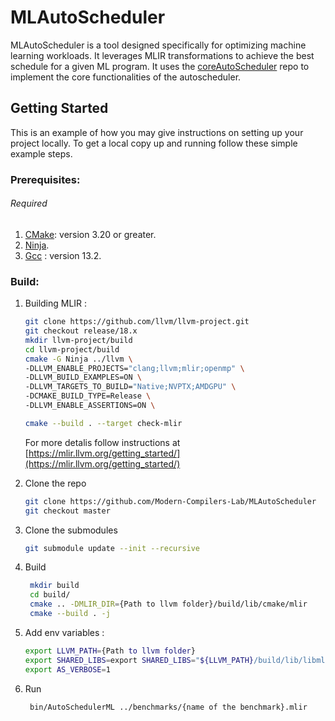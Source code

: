 # MLAutoScheduler

MLAutoScheduler is a tool designed specifically for optimizing machine learning workloads. It leverages MLIR transformations to achieve the best schedule for a given ML program. It uses the [coreAutoScheduler](https://github.com/MLIR-Autoscheduler/coreAutoScheduler) repo to implement the core functionalities of the autoscheduler.

<!-- GETTING STARTED -->

## Getting Started

This is an example of how you may give instructions on setting up your project locally.
To get a local copy up and running follow these simple example steps.

### Prerequisites:
###### Required
1) [CMake](https://cmake.org/): version 3.20 or greater.
2) [Ninja](https://ninja-build.org/).
3) [Gcc](https://gcc.gnu.org/) : version 13.2.

### Build:
1. Building MLIR :
   ```sh
   git clone https://github.com/llvm/llvm-project.git
   git checkout release/18.x
   mkdir llvm-project/build
   cd llvm-project/build
   cmake -G Ninja ../llvm \
   -DLLVM_ENABLE_PROJECTS="clang;llvm;mlir;openmp" \
   -DLLVM_BUILD_EXAMPLES=ON \
   -DLLVM_TARGETS_TO_BUILD="Native;NVPTX;AMDGPU" \
   -DCMAKE_BUILD_TYPE=Release \
   -DLLVM_ENABLE_ASSERTIONS=ON \

   cmake --build . --target check-mlir
   ```

   For more detalis follow instructions at [https://mlir.llvm.org/getting_started/](https://mlir.llvm.org/getting_started/)

2. Clone the repo
   ```sh
   git clone https://github.com/Modern-Compilers-Lab/MLAutoScheduler
   git checkout master
   ```
3. Clone the submodules
   ```sh
   git submodule update --init --recursive
   ```
4. Build 
   ```sh
    mkdir build
    cd build/
    cmake .. -DMLIR_DIR={Path to llvm folder}/build/lib/cmake/mlir
    cmake --build . -j
    ```
5. Add env variables :
   ```sh
   export LLVM_PATH={Path to llvm folder}
   export SHARED_LIBS=export SHARED_LIBS="${LLVM_PATH}/build/lib/libmlir_runner_utils.so,${LLVM_PATH}/build/lib/libmlir_c_runner_utils.so,${LLVM_PATH}/build/lib/libomp.so"
   export AS_VERBOSE=1 
   ```
6. Run
   ```sh
    bin/AutoSchedulerML ../benchmarks/{name of the benchmark}.mlir
   ```
